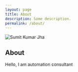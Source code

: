 ```yaml
---
layout: page
title: About
description: Some description.
permalink: /about/
---
```


<img itemprop="image" class="img-rounded" src="{{ site.base_url }}/assets/img/{{ logo.jpg }}" alt="Sumit Kumar Jha">

## About

Hello, I am automation consultant
